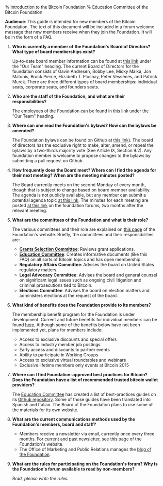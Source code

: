 % Introduction to the Bitcoin Foundation
% Education Committee of the Bitcoin Foundation

**Audience**: This guide is intended for new members of the Bitcoin Foundation. The text of this document will be included in a forum welcome message that new members receive when they join the Foundation. It will be in the form of a FAQ.

1. **Who is currently a member of the Foundation's Board of Directors? What type of board memberships exist?** 

    Up-to-date board member information can be found at [this link](https://bitcoinfoundation.org/about/overview/) under the "Our Team" heading. The current Board of Directors for the foundation consists of Gavin Andresen, Bobby Lee, Micky Malka, Jon Matonis, Brock Pierce, Elizabeth T. Ploshay, Peter Vessenes, and Patrick Murck. There are three different types of board memberships: individual seats, corporate seats, and founders seats.

2. **Who are the staff of the Foundation, and what are their responsibilities?**

    The employees of the Foundation can be found in [this link](https://bitcoinfoundation.org/about/overview/) under the "Our Team" heading.

3. **Where can one read the Foundation's bylaws? How can the bylaws be amended?**

    The Foundation bylaws can be found on Github at [this link](https://github.com/pmlaw/The-Bitcoin-Foundation-Legal-Repo/tree/master/Bylaws)). The board of directors has the exclusive right to make, alter, amend, or repeal the bylaws by a two-thirds majority vote (See Article IX, Section 9.2). Any foundation member is welcome to propose changes to the bylaws by submitting a pull request on Github.

4. **How frequently does the Board meet? Where can I find the agenda for their next meeting? When are the meeting minutes posted?**

    The Board currently meets on the second Monday of every month, though that is subject to change based on board member availability. The agenda is not publicly available, but any member can submit a potential agenda topic [at this link](https://bitcoinfoundation.org/forum/index.php?/topic/49-bf-board-meeting-agenda-requests/). The minutes for each meeting are posted [at this link](https://bitcoinfoundation.org/forum/index.php?/topic/1017-bitcoin-foundation-board-meeting-minutes/) on the foundation forums, two months after the relevant meeting.

5. **What are the committees of the Foundation and what is their role?**

    The various committees and their role are explained on [this page](https://bitcoinfoundation.org/about/committees/) of the Foundation's website. Briefly, the committees and their responsibilities are:
    - **[Grants Selection Committee](https://bitcoinfoundation.org/about/grant-program/)**: Reviews grant applications.
    - **[Education Committee](https://btcfoundationedcom.github.io/)**:  Creates informative documents (like this FAQ) on all sorts of Bitcoin topics and has open membership.
    - **Regulatory Affairs Committee**: Advises the board on United States regulatory matters.
    - **Legal Advocacy Committee**: Advises the board and general counsel on significant legal issues such as ongoing civil litigation and criminal prosecutions tied to Bitcoin.
    - **Elections Committee**: Advises the board on election matters and administers elections at the request of the board.

6. **What kind of benefits does the Foundation provide to its members?**

    The membership benefit program for the Foundation is under development. Current and future benefits for individual members can be found [here](https://bitcoinfoundation.org/join/#individual-membership). Although some of the benefits below have not been implemented yet, plans for members include:

	- Access to exclusive discounts and special offers
	- Access to industry member job postings
	- Early access and discounts to partner events
	- Ability to participate in Working Groups
	- Access to exclusive virtual roundtables and webinars
	- Exclusive lifetime members only events at Bitcoin 2015

7. **Where can I find Foundation-approved best practices for Bitcoin? Does the Foundation have a list of recommended trusted bitcoin wallet providers?**

    The [Education Committee](https://btcfoundationedcom.github.io/) has created a list of best-practices guides on its [Github repository](https://github.com/btcfoundationedcom/btcfoundationedcom.github.io/blob/master/guides/README.md). Some of those guides have been translated into Spanish and Italian. The Board of the Foundation plans to use some of the materials for its own website.

8. **What are the current communications methods used by the Foundation's members, board and staff?**

    - Members receive a newsletter via email, currently once every three months. For current and past newsletter, [see this page](https://bitcoinfoundation.org/press/past-newsletters/) of the Foundation's website.
    - The Office of Marketing and Public Relations manages the [blog of the Foundation](https://bitcoinfoundation.org/blog/).


9. **What are the rules for participating on the Foundation's forum? Why is the Foundation's forum available to read by non-members?**

    *Brad, please write the rules.*